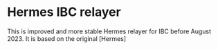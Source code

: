 # Hermes IBC relayer

This is improved and more stable Hermes relayer for IBC before August 2023. It is based on the original [Hermes]
